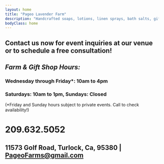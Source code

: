 ```yaml
---
layout: home
title: "Pageo Lavender Farm"
description: "Handcrafted soaps, lotions, linen sprays, bath salts, gift boxes, baskets and other unique items."
bodyClass: home
---
```


## Contact us now for event inquiries at our venue or to schedule a free consultation!

## *Farm & Gift Shop Hours:*

### Wednesday through Friday*: **10am to 4pm**

### Saturdays: **10am to 1pm**, Sundays: **Closed**

(*Friday and Sunday hours subject to private events. Call to check availability!)

# 209.632.5052
 
## 11573 Golf Road, Turlock, Ca, 95380  |  PageoFarms@gmail.com
